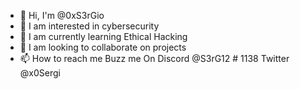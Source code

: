 - 👋 Hi, I'm @0xS3rGio
- 👀 I am interested in cybersecurity
- 🌱 I am currently learning Ethical Hacking
- 💞️ I am looking to collaborate on projects
- 📫 How to reach me Buzz me On Discord @S3rG12 # 1138 Twitter @x0Sergi
